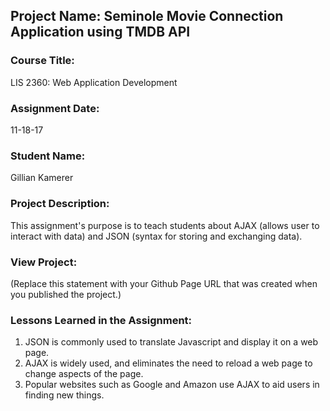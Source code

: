 ## Project Name:  Seminole Movie Connection Application using TMDB API

### Course Title:
LIS 2360:  Web Application Development

### Assignment Date:  
11-18-17

### Student Name:  
Gillian Kamerer

### Project Description:
This assignment's purpose is to teach students about AJAX (allows user to interact with data) and JSON (syntax for storing and exchanging data).

### View Project:
(Replace this statement with your Github Page URL that was created when you 
 published the project.)

### Lessons Learned in the Assignment:
1. JSON is commonly used to translate Javascript and display it on a web page. 
2. AJAX is widely used, and eliminates the need to reload a web page to change aspects of the page.
3. Popular websites such as Google and Amazon use AJAX to aid users in finding new things.

